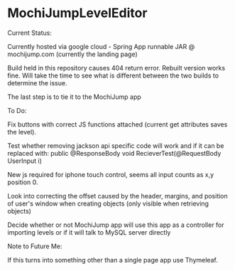 # MochiJumpLevelEditor

Current Status:

Currently hosted via google cloud - Spring App runnable JAR @ mochijump.com (currently the landing page)

Build held in this repository causes 404 return error. Rebuilt version works fine. Will take the time to see what is different between the two builds to determine the issue.

The last step is to tie it to the MochiJump app

To Do:

Fix buttons with correct JS functions attached (current get attributes saves the level).

Test whether removing jackson api specific code will work and if it can be replaced with:
	public @ResponseBody void RecieverTest(@RequestBody UserInput i)

New js required for iphone touch control, seems all input counts as x,y position 0.

Look into correcting the offset caused by the header, margins, and position of user's window when creating objects (only visible when retrieving objects)

Decide whether or not MochiJump app will use this app as a controller for importing levels or if it will talk to MySQL server directly

Note to Future Me:

If this turns into something other than a single page app use Thymeleaf.
